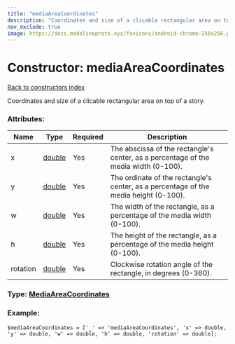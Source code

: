 ```yaml
---
title: "mediaAreaCoordinates"
description: "Coordinates and size of a clicable rectangular area on top of a story."
nav_exclude: true
image: https://docs.madelineproto.xyz/favicons/android-chrome-256x256.png
---
```

# Constructor: mediaAreaCoordinates  
[Back to constructors index](/API_docs/constructors/index.html)



Coordinates and size of a clicable rectangular area on top of a story.

### Attributes:

| Name     |    Type       | Required | Description |
|----------|---------------|----------|-------------|
|x|[double](/API_docs/types/double.html) | Yes|The abscissa of the rectangle's center, as a percentage of the media width (0-100).|
|y|[double](/API_docs/types/double.html) | Yes|The ordinate of the rectangle's center, as a percentage of the media height (0-100).|
|w|[double](/API_docs/types/double.html) | Yes|The width of the rectangle, as a percentage of the media width (0-100).|
|h|[double](/API_docs/types/double.html) | Yes|The height of the rectangle, as a percentage of the media height (0-100).|
|rotation|[double](/API_docs/types/double.html) | Yes|Clockwise rotation angle of the rectangle, in degrees (0-360).|



### Type: [MediaAreaCoordinates](/API_docs/types/MediaAreaCoordinates.html)


### Example:

```
$mediaAreaCoordinates = ['_' => 'mediaAreaCoordinates', 'x' => double, 'y' => double, 'w' => double, 'h' => double, 'rotation' => double];
```  
